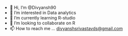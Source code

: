 - 👋 Hi, I’m @Divyansh90
- 👀 I’m interested in Data analytics
- 🌱 I’m currently learning R-studio
- 💞️ I’m looking to collaborate on R
- 📫 How to reach me ... divyanshsrivastavds@gmail.com

<!---
Divyansh90/Divyansh90 is a ✨ special ✨ repository because its `README.md` (this file) appears on your GitHub profile.
You can click the Preview link to take a look at your changes.
--->
